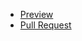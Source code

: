 - [Preview](https://vamonospest.github.io/fe_on_aug20/)
- [Pull Request](https://github.com/vamonospest/fe_on_aug20/pull/1/files)
